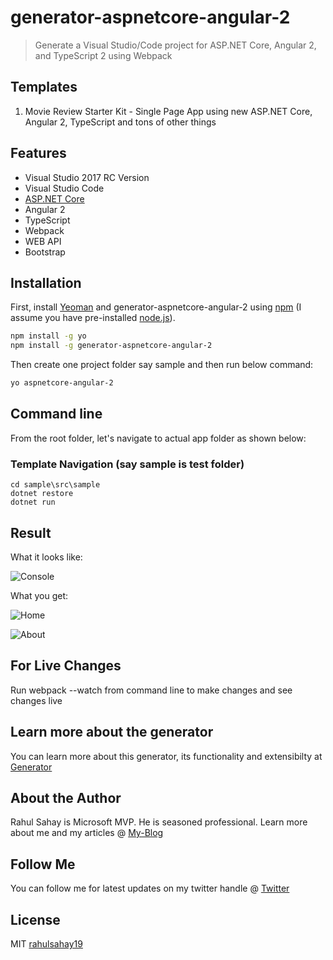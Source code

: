 # generator-aspnetcore-angular-2
> Generate a Visual Studio/Code project for ASP.NET Core, Angular 2, and TypeScript 2 using Webpack

## Templates
1. Movie Review Starter Kit - Single Page App using new ASP.NET Core, Angular 2, TypeScript and tons of other things

## Features
* Visual Studio 2017 RC Version
* Visual Studio Code
* [ASP.NET Core](https://www.microsoft.com/net/core)
* Angular 2
* TypeScript 
* Webpack
* WEB API
* Bootstrap


## Installation

First, install [Yeoman](http://yeoman.io) and generator-aspnetcore-angular-2 using [npm](https://www.npmjs.com/) (I assume you have pre-installed [node.js](https://nodejs.org/)).

```bash
npm install -g yo
npm install -g generator-aspnetcore-angular-2
```

Then create one project folder say sample and then run below command:

```bash
yo aspnetcore-angular-2
```

## Command line

From the root folder, let's navigate to actual app folder as shown below:

### Template Navigation (say sample is test folder)
```
cd sample\src\sample
dotnet restore
dotnet run
```
## Result

What it looks like:

![Console](http://myview.rahulnivi.net/wp-content/uploads/2016/12/8th1.png)

What you get:

![Home](http://myview.rahulnivi.net/wp-content/uploads/2016/12/9th.png)

![About](http://myview.rahulnivi.net/wp-content/uploads/2016/12/10th.png)

## For Live Changes

Run webpack --watch from command line to make changes and see changes live

## Learn more about the generator

You can learn more about this generator, its functionality and extensibilty at [Generator](http://myview.rahulnivi.net/asp-net-core-yeoman-generator/)  

## About the Author

Rahul Sahay is Microsoft MVP. He is seasoned professional. Learn more about me and my articles @ [My-Blog](http://myview.rahulnivi.net)

## Follow Me

You can follow me for latest updates on my twitter handle @ [Twitter](https://twitter.com/rahulsahay19)

## License

MIT [rahulsahay19](https://github.com/rahulsahay19)
